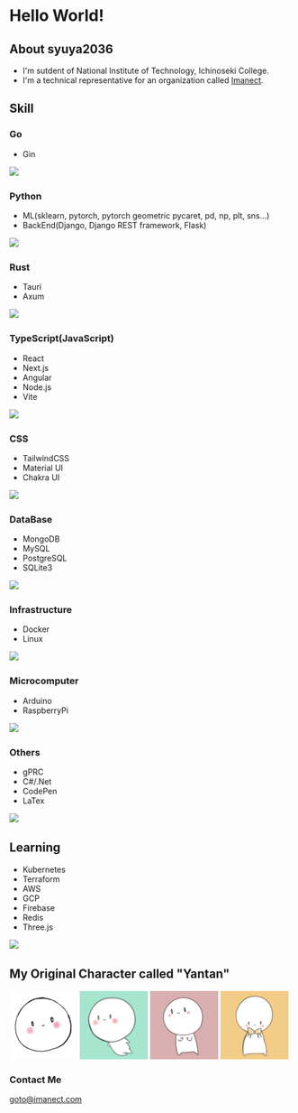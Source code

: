 # Hello World!
## About syuya2036

- I'm sutdent of National Institute of Technology, Ichinoseki College.
- I'm a technical representative for an organization called [Imanect](https://imanect.com).

## Skill

### Go
  - Gin

<a href="https://skillicons.dev">
<img src="https://skillicons.dev/icons?i=go" />
</a>

### Python
  - ML(sklearn, pytorch, pytorch geometric pycaret, pd, np, plt, sns...)
  - BackEnd(Django, Django REST framework, Flask)
 
<a href="https://skillicons.dev">
<img src="https://skillicons.dev/icons?i=python,pytorch,django,flask" />
</a>

### Rust
  - Tauri
  - Axum
 
<a href="https://skillicons.dev">
<img src="https://skillicons.dev/icons?i=rust,tauri" />
</a>

### TypeScript(JavaScript)
  - React
  - Next.js
  - Angular
  - Node.js
  - Vite
<a href="https://skillicons.dev">
<img src="https://skillicons.dev/icons?i=js,ts,react,nextjs,angular,nodejs,vite" />
</a>

### CSS
  - TailwindCSS
  - Material UI
  - Chakra UI
 
<a href="https://skillicons.dev">
<img src="https://skillicons.dev/icons?i=tailwind,materialui" />
</a>

### DataBase
  - MongoDB
  - MySQL
  - PostgreSQL
  - SQLite3

<a href="https://skillicons.dev">
<img src="https://skillicons.dev/icons?i=mongodb,mysql,postgresql,sqlite" />
</a>

### Infrastructure
  - Docker
  - Linux
<a href="https://skillicons.dev">
<img src="https://skillicons.dev/icons?i=docker,linux" />
</a>

### Microcomputer
  - Arduino
  - RaspberryPi

<a href="https://skillicons.dev">
<img src="https://skillicons.dev/icons?i=arduino,raspberrypi" />
</a>

### Others
  - gPRC
  - C#/.Net
  - CodePen
  - LaTex

<a href="https://skillicons.dev">
<img src="https://skillicons.dev/icons?i=cs,dotnet,codepen,latex" />
</a>

## Learning

- Kubernetes
- Terraform
- AWS
- GCP
- Firebase
- Redis
- Three.js

<a href="https://skillicons.dev">
<img src="https://skillicons.dev/icons?i=kubernetes,aws,gcp,firebase,redis,threejs" />
</a>

## My Original Character called "Yantan"

<p>
<img src="/Myicon/Icon10.JPG" width="24%">
<img src="/Myicon/Icon11.JPG" width="24%">
<img src="/Myicon/Icon13.JPG" width="24%">
<img src="/Myicon/Icon15.JPG" width="24%">
</p>

### Contact Me

goto@imanect.com

<!--
**syuya2036/syuya2036** is a ✨ _special_ ✨ repository because its `README.md` (this file) appears on your GitHub profile.

Here are some ideas to get you started:

- 🔭 I’m currently working on ...
- 🌱 I’m currently learning ...
- 👯 I’m looking to collaborate on ...
- 🤔 I’m looking for help with ...
- 💬 Ask me about ... 
- 📫 How to reach me: ...
- 😄 Pronouns: ...
- ⚡ Fun fact: ...
-->

